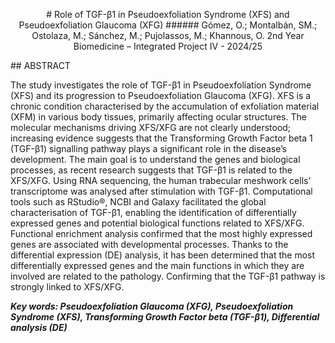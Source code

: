 <p align="center">
# Role of TGF-β1 in Pseudoexfoliation Syndrome (XFS) and Pseudoexfoliation Glaucoma (XFG)
###### Gómez, O.; Montalbán, SM.; Ostolaza, M.; Sánchez, M.; Pujolassos, M.; Khannous, O. 2nd Year Biomedicine – Integrated Project IV - 2024/25
</p>

<p align="justify">
## ABSTRACT

The study investigates the role of TGF-β1 in Pseudoexfoliation Syndrome (XFS) and its progression to Pseudoexfoliation Glaucoma (XFG). XFS is a chronic condition characterised by the accumulation of exfoliation material (XFM) in various body tissues, primarily affecting ocular structures. The molecular mechanisms driving XFS/XFG are not clearly understood; increasing evidence suggests that the Transforming Growth Factor beta 1 (TGF-β1) signalling pathway plays a significant role in the disease’s development.
The main goal is to understand the genes and biological processes, as recent research suggests that TGF-β1 is related to the XFS/XFG.
Using RNA sequencing, the human trabecular meshwork cells’ transcriptome was analysed after stimulation with TGF-β1. Computational tools such as RStudio®, NCBI and Galaxy facilitated the global characterisation of TGF-β1, enabling the identification of differentially expressed genes and potential biological functions related to XFS/XFG. Functional enrichment analysis confirmed that the most highly expressed genes are associated with developmental processes.
Thanks to the differential expression (DE) analysis, it has been determined that the most differentially expressed genes and the main functions in which they are involved are related to the pathology. Confirming that the TGF-β1 pathway is strongly linked to XFS/XFG.

***Key words: Pseudoexfoliation Glaucoma (XFG), Pseudoexfoliation Syndrome (XFS), Transforming Growth Factor beta (TGF-β1), Differential analysis (DE)***
</p>
